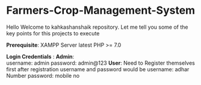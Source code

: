 # Farmers-Crop-Management-System
Hello Welcome to kahkashanshaik repository. Let me tell you some of the key points for this projects to execute

**Prerequisite**:
    XAMPP Server latest
    PHP >= 7.0

**Login Credentials** :
     **Admin**:  
          username: admin
          password: admin@123
     **User**:
          Need to Register themselves first after registration username and password would be
          username: adhar Number
          password: mobile no
